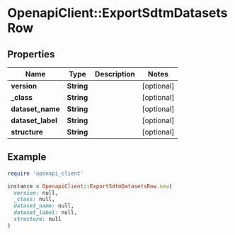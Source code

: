 # OpenapiClient::ExportSdtmDatasetsRow

## Properties

| Name | Type | Description | Notes |
| ---- | ---- | ----------- | ----- |
| **version** | **String** |  | [optional] |
| **_class** | **String** |  | [optional] |
| **dataset_name** | **String** |  | [optional] |
| **dataset_label** | **String** |  | [optional] |
| **structure** | **String** |  | [optional] |

## Example

```ruby
require 'openapi_client'

instance = OpenapiClient::ExportSdtmDatasetsRow.new(
  version: null,
  _class: null,
  dataset_name: null,
  dataset_label: null,
  structure: null
)
```

